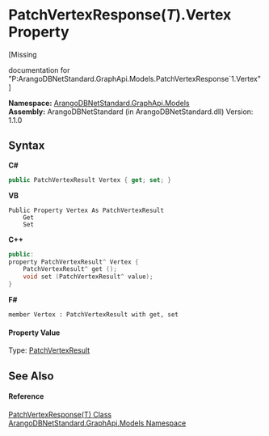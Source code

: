 # PatchVertexResponse(*T*).Vertex Property 
 

\[Missing <summary> documentation for "P:ArangoDBNetStandard.GraphApi.Models.PatchVertexResponse`1.Vertex"\]

**Namespace:**&nbsp;<a href="6fb2338d-d8f7-f9c1-2056-1702fe9bf954">ArangoDBNetStandard.GraphApi.Models</a><br />**Assembly:**&nbsp;ArangoDBNetStandard (in ArangoDBNetStandard.dll) Version: 1.1.0

## Syntax

**C#**<br />
``` C#
public PatchVertexResult Vertex { get; set; }
```

**VB**<br />
``` VB
Public Property Vertex As PatchVertexResult
	Get
	Set
```

**C++**<br />
``` C++
public:
property PatchVertexResult^ Vertex {
	PatchVertexResult^ get ();
	void set (PatchVertexResult^ value);
}
```

**F#**<br />
``` F#
member Vertex : PatchVertexResult with get, set

```


#### Property Value
Type: <a href="8588c4b5-a3e3-6c13-1a9a-77995340a361">PatchVertexResult</a>

## See Also


#### Reference
<a href="acda1e7b-a4ea-02f4-624b-c84fffd587c8">PatchVertexResponse(T) Class</a><br /><a href="6fb2338d-d8f7-f9c1-2056-1702fe9bf954">ArangoDBNetStandard.GraphApi.Models Namespace</a><br />